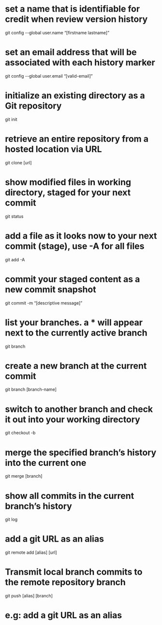 # set a name that is identifiable for credit when review version history
git config --global user.name “[firstname lastname]”
# set an email address that will be associated with each history marker
git config --global user.email “[valid-email]”
# initialize an existing directory as a Git repository
git init
# retrieve an entire repository from a hosted location via URL
git clone [url]
# show modified files in working directory, staged for your next commit
git status
# add a file as it looks now to your next commit (stage), use -A for all files
git add -A
# commit your staged content as a new commit snapshot
git commit -m “[descriptive message]”
# list your branches. a * will appear next to the currently active branch
git branch
# create a new branch at the current commit
git branch [branch-name]
# switch to another branch and check it out into your working directory
git checkout -b <branch>
# merge the specified branch’s history into the current one
git merge [branch]
# show all commits in the current branch’s history
git log
# add a git URL as an alias
git remote add [alias] [url]
# Transmit local branch commits to the remote repository branch
git push [alias] [branch]
# e.g: add a git URL as an alias

